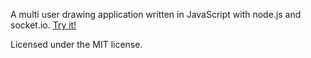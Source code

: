 A multi user drawing application written in JavaScript with node.js and socket.io. [Try it!](https://limitless-harbor-4629.herokuapp.com/)

Licensed under the MIT license.

